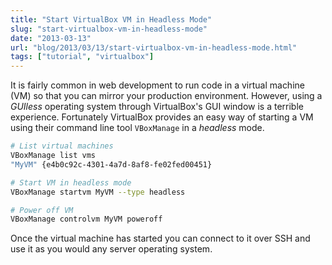 ```yaml
---
title: "Start VirtualBox VM in Headless Mode"
slug: "start-virtualbox-vm-in-headless-mode"
date: "2013-03-13"
url: "blog/2013/03/13/start-virtualbox-vm-in-headless-mode.html"
tags: ["tutorial", "virtualbox"]
---
```


It is fairly common in web development to run code in a virtual machine (VM) so that you can mirror your production environment. However, using a *GUIless* operating system through VirtualBox's GUI window is a terrible experience. Fortunately VirtualBox provides an easy way of starting a VM using their command line tool `VBoxManage` in a *headless* mode.

```bash
# List virtual machines
VBoxManage list vms
"MyVM" {e4b0c92c-4301-4a7d-8af8-fe02fed00451}

# Start VM in headless mode
VBoxManage startvm MyVM --type headless

# Power off VM
VBoxManage controlvm MyVM poweroff

```

Once the virtual machine has started you can connect to it over SSH and use it as you would any server operating system.

